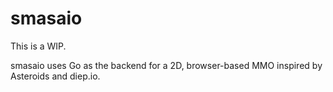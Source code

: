 # smasaio

This is a WIP.

smasaio uses Go as the backend for a 2D, browser-based MMO inspired by Asteroids and diep.io.
